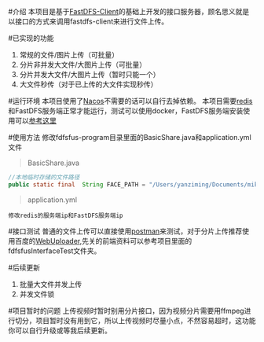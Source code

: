 #介绍
本项目是基于[FastDFS-Client](https://github.com/tobato/FastDFS_Client)的基础上开发的接口服务器，顾名思义就是以接口的方式来调用fastdfs-client来进行文件上传。

#已实现的功能
1. 常规的文件/图片上传（可批量）
2. 分片非并发大文件/大图片上传（可批量）
3. 分片并发大文件/大图片上传（暂时只能一个）
4. 大文件秒传（对于已上传的大文件实现秒传）

#运行环境
本项目使用了[Nacos](https://nacos.io/zh-cn/docs/quick-start.html)不需要的话可以自行去掉依赖。
本项目需要[redis](https://redis.io/)和FastDFS服务端正常才能运行，测试可以使用docker，FastDFS服务端安装使用可以[参考这里](https://github.com/tobato/FastDFS_Client/wiki/%E5%87%86%E5%A4%87Docker%E6%B5%8B%E8%AF%95%E9%95%9C%E5%83%8F)

#使用方法
修改fdfsfus-program目录里面的BasicShare.java和application.yml文件
>BasicShare.java
```java  
//本地临时存储的文件路径
public static final  String FACE_PATH = "/Users/yanziming/Documents/mike/fdfs";
```
>application.yml
``` 
修改redis的服务端ip和FastDFS服务端ip
```

#接口测试
普通的文件上传可以直接使用[postman](https://www.postman.com/)来测试，对于分片上传推荐使用百度的[WebUploader](http://fex.baidu.com/webuploader/),先关的前端资料可以参考项目里面的fdfsfusInterfaceTest文件夹。

#后续更新
1. 批量大文件并发上传
2. 并发文件锁

#项目暂时的问题
上传视频时暂时别用分片接口，因为视频分片需要用ffmpeg进行切分，项目暂时没有用到它，所以上传视频时尽量小点，不然容易超时，这功能你可以自行升级或等我后续更新。




